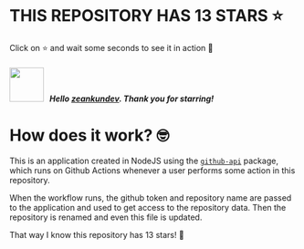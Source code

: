 # THIS REPOSITORY HAS 13 STARS :star:
Click on :star: and wait some seconds to see it in action :star_struck:

##### <img width="60" src="https://avatars.githubusercontent.com/u/58360911?v=4"/> &nbsp; Hello [zeankundev](https://github.com/zeankundev). Thank you for starring! 

# How does it work? :nerd_face:

This is an application created in NodeJS using the [`github-api`](https://www.npmjs.com/package/github-api) package, which runs on Github Actions whenever a user performs some action in this repository.
<br/>

When the workflow runs, the github token and repository name are passed to the application and used to get access to the repository data. Then the repository is renamed and even this file is updated.
<br/>

That way I know this repository has 13 stars! :monocle_face:
